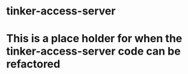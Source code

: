 # tinker-access-server

# This is a place holder for when the tinker-access-server code can be refactored